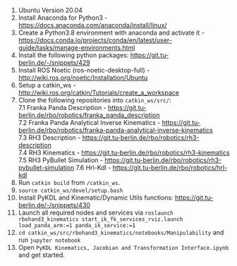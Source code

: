 1. Ubuntu Version 20.04
2. Install Anaconda for Python3 - https://docs.anaconda.com/anaconda/install/linux/
3. Create a Python3.8 environment with anaconda and activate it - https://docs.conda.io/projects/conda/en/latest/user-guide/tasks/manage-environments.html
4. Install the following python packages: https://git.tu-berlin.de/-/snippets/429
5. Install ROS Noetic (ros-noetic-desktop-full) - http://wiki.ros.org/noetic/Installation/Ubuntu
6. Setup a catkin_ws - http://wiki.ros.org/catkin/Tutorials/create_a_workspace
7. Clone the following repositories into `catkin_ws/src/`:  
    7.1 Franka Panda Description - https://git.tu-berlin.de/rbo/robotics/franka_panda_description  
    7.2 Franka Panda Analytical Inverse Kinematics - https://git.tu-berlin.de/rbo/robotics/franka-panda-analytical-inverse-kinematics  
    7.3 RH3 Description - https://git.tu-berlin.de/rbo/robotics/rh3-description  
    7.4 RH3 Kinematics - https://git.tu-berlin.de/rbo/robotics/rh3-kinematics
    7.5 RH3 PyBullet Simulation - https://git.tu-berlin.de/rbo/robotics/rh3-pybullet-simulation
    7.6 Hrl-Kdl - https://git.tu-berlin.de/rbo/robotics/hrl-kdl
8. Run `catkin build` from `/catkin_ws`.
9. `source catkin_ws/devel/setup.bash`
10. Install PyKDL and Kinematic/Dynamic Utils functions: https://git.tu-berlin.de/-/snippets/430
11. Launch all required nodes and services via `roslaunch rbohand3_kinematics start_ik_fk_services_rviz.launch load_panda_arm:=1 panda_ik_service:=1`
12. `cd catkin_ws/src/rbohand3_kinematics/notebooks/Manipulability` and run `jupyter notebook`
13. Open `PyKDL Kinematics, Jacobian and Transformation Interface.ipynb` and get started.
